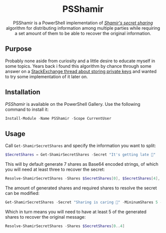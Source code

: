 <div align="center">

# PSShamir

PSShamir is a PowerShell implementation of [*Shamir's secret sharing*](https://en.wikipedia.org/wiki/Shamir's_secret_sharing) algorithm for distributing information among multiple parties while requiring a set amount of them to be able to recover the original information.

</div>

## Purpose
Probably none aside from curiosity and a little desire to educate myself in some topics. Years back i found this algorithm by chance through some answer on a [StackExchange thread about storing private keys](https://security.stackexchange.com/a/115167) and wanted to try some implementation of it later on.

## Installation
*PSShamir* is available on the PowerShell Gallery. Use the following command to install it:

```powershell
Install-Module -Name PSShamir -Scope CurrentUser
```

## Usage

Call `Get-ShamirSecretShares` and specify the information you want to split:
```powershell
$SecretShares = Get-ShamirSecretShares -Secret "It's getting late 🐢"
```

This will by default generate 7 shares as Base64 encoded strings, of which you will need at least three to recover the secret:
```powershell
Resolve-ShamirSecretShares -Shares $SecretShares[0], $SecretShares[4], $SecretShares[2]
```

The amount of generated shares and required shares to resolve the secret can be modified:
```powershell
Get-ShamirSecretShares -Secret "Sharing is caring 🦙" -MininumShares 5 -Shares 7
```

Which in turn means you will need to have at least 5 of the generated shares to recover the original message:
```powershell
Resolve-ShamirSecretShares -Shares $SecretShares[0..4]
```